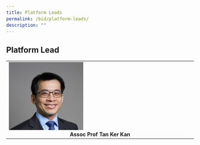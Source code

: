 ```yaml
---
title: Platform Leads
permalink: /bid/platform-leads/
description: ""
---
```

## Platform Lead

<table>
	<tbody>
		<tr>
			<td width="25%">
				<img style="width:200px" src="/images/Leaders/tan-ker-kan.jpg">
				<div align="center"><b>Assoc Prof Tan Ker Kan</b></div>
			</td>
		</tr>
	</tbody>
</table>